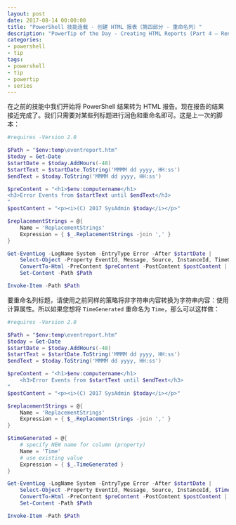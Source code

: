 ```yaml
---
layout: post
date: 2017-08-14 00:00:00
title: "PowerShell 技能连载 - 创建 HTML 报表（第四部分 - 重命名列）"
description: "PowerTip of the Day - Creating HTML Reports (Part 4 – Renaming Columns)"
categories:
- powershell
- tip
tags:
- powershell
- tip
- powertip
- series
---
```

在之前的技能中我们开始将 PowerShell 结果转为 HTML 报告。现在报告的结果接近完成了。我们只需要对某些列标题进行润色和重命名即可。这是上一次的脚本：

```powershell
#requires -Version 2.0

$Path = "$env:temp\eventreport.htm"
$today = Get-Date
$startDate = $today.AddHours(-48)
$startText = $startDate.ToString('MMMM dd yyyy, HH:ss')
$endText = $today.ToString('MMMM dd yyyy, HH:ss')

$preContent = "<h1>$env:computername</h1>
<h3>Error Events from $startText until $endText</h3>
"
$postContent = "<p><i>(C) 2017 SysAdmin $today</i></p>"

$replacementStrings = @{
    Name = 'ReplacementStrings'
    Expression = { $_.ReplacementStrings -join ',' }
}

Get-EventLog -LogName System -EntryType Error -After $startDate |
    Select-Object -Property EventId, Message, Source, InstanceId, TimeGenerated, $ReplacementStrings, UserName |
    ConvertTo-Html -PreContent $preContent -PostContent $postContent |
    Set-Content -Path $Path

Invoke-Item -Path $Path
```

要重命名列标题，请使用之前同样的策略将非字符串内容转换为字符串内容：使用计算属性。所以如果您想将 `TimeGenerated` 重命名为 `Time`，那么可以这样做：

```powershell
#requires -Version 2.0

$Path = "$env:temp\eventreport.htm"
$today = Get-Date
$startDate = $today.AddHours(-48)
$startText = $startDate.ToString('MMMM dd yyyy, HH:ss')
$endText = $today.ToString('MMMM dd yyyy, HH:ss')

$preContent = "<h1>$env:computername</h1>
    <h3>Error Events from $startText until $endText</h3>
"
$postContent = "<p><i>(C) 2017 SysAdmin $today</i></p>"

$replacementStrings = @{
    Name = 'ReplacementStrings'
    Expression = { $_.ReplacementStrings -join ',' }
}

$timeGenerated = @{
    # specify NEW name for column (property)
    Name = 'Time'
    # use existing value
    Expression = { $_.TimeGenerated }
}

Get-EventLog -LogName System -EntryType Error -After $startDate |
    Select-Object -Property EventId, Message, Source, InstanceId, $TimeGenerated, $ReplacementStrings, UserName |
    ConvertTo-Html -PreContent $preContent -PostContent $postContent |
    Set-Content -Path $Path

Invoke-Item -Path $Path
```

<!--本文国际来源：[Creating HTML Reports (Part 4 – Renaming Columns)](http://community.idera.com/powershell/powertips/b/tips/posts/creating-html-reports-part-4-renaming-columns)-->
